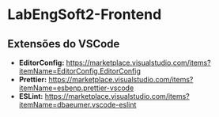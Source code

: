 # LabEngSoft2-Frontend

## Extensões do VSCode
-   **EditorConfig:** https://marketplace.visualstudio.com/items?itemName=EditorConfig.EditorConfig
-   **Prettier:** https://marketplace.visualstudio.com/items?itemName=esbenp.prettier-vscode
-   **ESLint:** https://marketplace.visualstudio.com/items?itemName=dbaeumer.vscode-eslint
